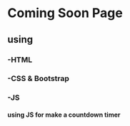 # Coming Soon Page 
## using 
###   -HTML
###   -CSS & Bootstrap 
###   -JS 
#### using JS for make a countdown timer
